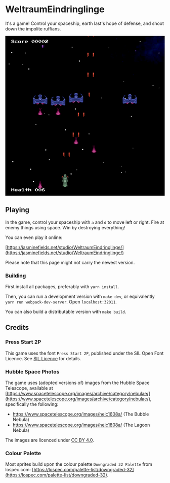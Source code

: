# WeltraumEindringlinge

It's a game! Control your spaceship, earth last's hope of defense, and shoot down the impolite ruffians.

![A demo screenshot of this game](demo-screenshot-1.png)

## Playing

In the game, control your spaceship with `a` and `d` to move left or right. Fire at enemy things using space. Win by destroying everything!


You can even play it online:

[https://jasminefields.net/studio/WeltraumEindringlinge/](https://jasminefields.net/studio/WeltraumEindringlinge/)

Please note that this page might not carry the newest version.


### Building

First install all packages, preferably with `yarn install`.

Then, you can run a development version with `make dev`, or equivalently `yarn run webpack-dev-server`. Open `localhost:32011`.

You can also build a distributable version with `make build`.


## Credits

### Press Start 2P

This game uses the font `Press Start 2P`, published under the SIL Open Font Licence. See [SIL Licence](assets/fonts/PressStart2P/OFL.txt) for details.

### Hubble Space Photos

The game uses (adopted versions of) images from the Hubble Space Telescope, available at [https://www.spacetelescope.org/images/archive/category/nebulae/](https://www.spacetelescope.org/images/archive/category/nebulae/), specifically the following:

* https://www.spacetelescope.org/images/heic1608a/ (The Bubble Nebula)
* https://www.spacetelescope.org/images/heic1808a/ (The Lagoon Nebula)

The images are licenced under [CC BY 4.0](https://creativecommons.org/licenses/by/4.0/).


### Colour Palette

Most sprites build upon the colour palette `Downgraded 32 Palette` from lospec.com: [https://lospec.com/palette-list/downgraded-32](https://lospec.com/palette-list/downgraded-32).
